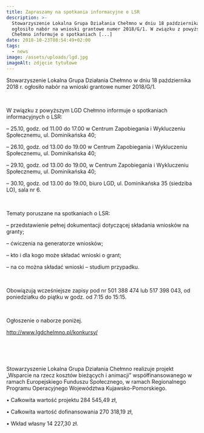 ```yaml
---
title: Zapraszamy na spotkania informacyjne o LSR
description: >-
  Stowarzyszenie Lokalna Grupa Działania Chełmno w dniu 18 października 2018 r.
  ogłosiło nabór na wnioski grantowe numer 2018/G/1. W związku z powyższym LGD
  Chełmno informuje o spotkaniach [...]
date: 2018-10-23T08:54:49+02:00
tags:
  - news
image: /assets/uploads/lgd.jpg
imageAlt: zdjęcie tytułowe
---
```

Stowarzyszenie Lokalna Grupa Działania Chełmno w dniu 18 października 2018 r. ogłosiło nabór na wnioski grantowe numer 2018/G/1.

<br>

W związku z powyższym LGD Chełmno informuje o spotkaniach informacyjnych o LSR: 

– 25.10, godz. od 11.00 do 17.00 w Centrum Zapobiegania i Wykluczeniu Społecznemu, ul. Dominikańska 40;

– 26.10, godz. od 13.00 do 19.00 w Centrum Zapobiegania i Wykluczeniu Społecznemu, ul. Dominikańska 40;

– 29.10, godz. od 13.00 do 19.00, w Centrum Zapobiegania i Wykluczeniu Społecznemu, ul. Dominikańska 40;

– 30.10, godz. od 13.00 do 19.00, biuro LGD, ul. Dominikańska 35 (siedziba LO), sala nr 6.

<br>

Tematy poruszane na spotkaniach o LSR: 

– przedstawienie pełnej dokumentacji dotyczącej składania wniosków na granty;

– ćwiczenia na generatorze wniosków;

– kto i dla kogo może składać wnioski o grant;

– na co można składać wnioski – studium przypadku.

<Br>

Obowiązują wcześniejsze zapisy pod nr 501 388 474 lub 517 398 043, od poniedziałku do piątku w godz. od 7:15 do 15:15.

<br>

Ogłoszenie o naborze poniżej.

<http://www.lgdchelmno.pl/konkursy/>

<br>

<br>

<br>

Stowarzyszenie Lokalna Grupa Działania Chełmno realizuje projekt „Wsparcie na rzecz kosztów bieżących i animacji” współfinansowanego w ramach Europejskiego Funduszu Społecznego, w ramach Regionalnego Programu Operacyjnego Województwa Kujawsko-Pomorskiego.



• Całkowita wartość projektu 284 545,49 zł,



• Całkowita wartość dofinansowania 270 318,19 zł,



• Wkład własny 14 227,30 zł.
